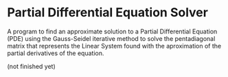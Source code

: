 # Partial Differential Equation Solver
A program to find an approximate solution to a Partial Differential Equation (PDE) using the Gauss-Seidel iterative method to solve the pentadiagonal matrix that represents the Linear System found with the aproximation of the partial derivatives of the equation.

(not finished yet)
